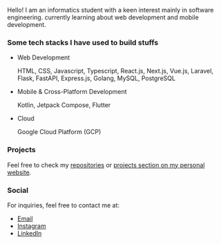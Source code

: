 Hello! I am an informatics student with a keen interest mainly in software engineering.
currently learning about web development and mobile development.

### Some tech stacks I have used to build stuffs

- Web Development

  HTML, CSS, Javascript, Typescript, React.js, Next.js, Vue.js, Laravel, Flask, FastAPI, Express.js, Golang, MySQL, PostgreSQL

- Mobile & Cross-Platform Development

  Kotlin, Jetpack Compose, Flutter

- Cloud

  Google Cloud Platform (GCP)

### Projects

Feel free to check my [repositories](https://github.com/alifiarahmah?tab=repositories) or [projects section on my personal website](https://alifiarahmah.github.io/projects).

### Social

For inquiries, feel free to contact me at:

-   [Email](mailto:alifiarahmah@outlook.com)
-   [Instagram](https://www.instagram.com/hamharaifila/)
-   [LinkedIn](https://www.linkedin.com/in/alifiarahmah/)
